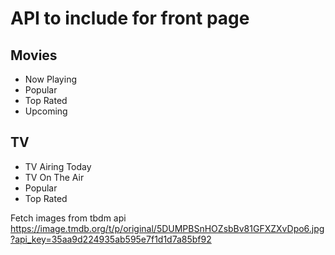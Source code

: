 # API to include for front page

## Movies

- Now Playing
- Popular
- Top Rated
- Upcoming

## TV

- TV Airing Today
- TV On The Air
- Popular
- Top Rated

Fetch images from tbdm api
https://image.tmdb.org/t/p/original/5DUMPBSnHOZsbBv81GFXZXvDpo6.jpg?api_key=35aa9d224935ab595e7f1d1d7a85bf92

<!-- Also works without including the api_key -->